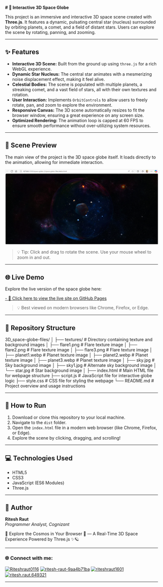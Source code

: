 **# 🌌 Interactive 3D Space Globe**

This project is an immersive and interactive 3D space scene created with **Three.js**. It features a dynamic, pulsating central star (nucleus) surrounded by orbiting planets, a comet, and a field of distant stars. Users can explore the scene by rotating, panning, and zooming.

---

## ✨ Features

*   **Interactive 3D Scene:** Built from the ground up using `three.js` for a rich WebGL experience.
*   **Dynamic Star Nucleus:** The central star animates with a mesmerizing noise displacement effect, making it feel alive.
*   **Celestial Bodies:** The scene is populated with multiple planets, a streaking comet, and a vast field of stars, all with their own textures and rotation.
*   **User Interaction:** Implements `OrbitControls` to allow users to freely rotate, pan, and zoom to explore the environment.
*   **Responsive Canvas:** The 3D scene automatically resizes to fit the browser window, ensuring a great experience on any screen size.
*   **Optimized Rendering:** The animation loop is capped at 60 FPS to ensure smooth performance without over-utilizing system resources.

---

## 🔭 Scene Preview

The main view of the project is the 3D space globe itself. It loads directly to the animation, allowing for immediate interaction.

![Space Globe Preview](3D_space-globe-files/textures/screenshot.png)

> 💡 Tip: Click and drag to rotate the scene. Use your mouse wheel to zoom in and out.

---

## 🌐 Live Demo

Explore the live version of the space globe here:

[- 🔗 Click here to view the live site on GitHub Pages](https://riteshraut0116.github.io/3D-space-globe-html/)

> 💡 Best viewed on modern browsers like Chrome, Firefox, or Edge.

---

## 📂 Repository Structure

3D_space-globe-files/
│
├── textures/                     # Directory containing texture and background images
│   ├── flare1.png                # Flare texture image
│   ├── flare2.png                # Flare texture image
│   ├── flare3.png                # Flare texture image
│   ├── planet1.webp              # Planet texture image
│   ├── planet2.webp              # Planet texture image
│   ├── planet3.webp              # Planet texture image
│   ├── sky.jpg                   # Sky background image
│   ├── sky1.jpg                  # Alternate sky background image
│   └── star.jpg                  # Star background image
│
├── index.html                    # Main HTML file for webpage structure
├── script.js                     # JavaScript file for interactive globe logic
├── style.css                     # CSS file for styling the webpage
└── README.md                     # Project overview and usage instructions

---

## 🚀 How to Run

1. Download or clone this repository to your local machine.
2. Navigate to the `dist` folder.
3. Open the `index.html` file in a modern web browser (like Chrome, Firefox, or Edge).
4. Explore the scene by clicking, dragging, and scrolling!

---

## 💻 Technologies Used

* HTML5
* CSS3
* JavaScript (ES6 Modules)
* Three.js

---

## 👤 Author

**Ritesh Raut**  
*Programmer Analyst, Cognizant*

🚀 Explore the Cosmos in Your Browser 🌌 — A Real-Time 3D Space Experience Powered by Three.js ✨🪐

---

### 🌐 Connect with me:
<p align="left">
<a href="https://github.com/Riteshraut0116" target="blank"><img align="center" src="https://raw.githubusercontent.com/rahuldkjain/github-profile-readme-generator/master/src/images/icons/Social/github.svg" alt="Riteshraut0116" height="30" width="40" /></a>
<a href="https://linkedin.com/in/ritesh-raut-9aa4b71ba" target="blank"><img align="center" src="https://raw.githubusercontent.com/rahuldkjain/github-profile-readme-generator/master/src/images/icons/Social/linked-in-alt.svg" alt="ritesh-raut-9aa4b71ba" height="30" width="40" /></a>
<a href="https://www.instagram.com/riteshraut1601/" target="blank"><img align="center" src="https://raw.githubusercontent.com/rahuldkjain/github-profile-readme-generator/master/src/images/icons/Social/instagram.svg" alt="riteshraut1601" height="30" width="40" /></a>
<a href="https://www.facebook.com/ritesh.raut.649321/" target="blank"><img align="center" src="https://raw.githubusercontent.com/rahuldkjain/github-profile-readme-generator/master/src/images/icons/Social/facebook.svg" alt="ritesh.raut.649321" height="30" width="40" /></a>
</p>


---
